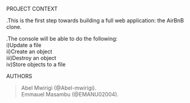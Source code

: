  PROJECT CONTEXT<BR>

.This is the first step towards building a full web application: the AirBnB clone.<br>
 
.The console  will be able to do the following:<br>
 i)Update a file<br>
 ii)Create an object<br>
 iii)Destroy an object<br>
 iv)Store objects to a file<br>

 AUTHORS<BR>

> Abel Mwirigi (@Abel-mwirigi).<br>
> Emmauel Masambu (@EMANU02004).
